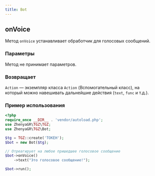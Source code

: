 ```yaml
---
title: Bot
---
```


## onVoice
Метод `onVoice` устанавливает обработчик для голосовых сообщений.

### Параметры
Метод не принимает параметров.

### Возвращает
`Action` — экземпляр класса `Action` (Вспомогательный класс), на который можно навешивать дальнейшие действия (`text`, `func` и т.д.).

### Пример использования
```php
<?php
require_once __DIR__ . 'vendor/autoload.php';
use ZhenyaGR\TGZ\TGZ;
use ZhenyaGR\TGZ\Bot;

$tg = TGZ::create('ТОКЕН');
$bot = new Bot($tg);

// Отреагирует на любое пришедшее голосовое сообщение
$bot->onVoice()
    ->text("Это голосовое сообщение!");

$bot->run();
```